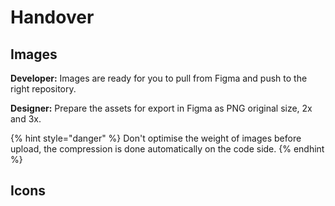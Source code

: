 # Handover

## Images

**Developer:** Images are ready for you to pull from Figma and push to the right repository.

**Designer:** Prepare the assets for export in Figma as PNG original size, 2x and 3x.

{% hint style="danger" %}
Don't optimise the weight of images before upload, the compression is done automatically on the code side. 
{% endhint %}

## Icons


